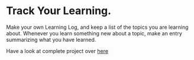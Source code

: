 # Track Your Learning.
Make your own Learning Log, and keep a list of the topics you are learning about. Whenever you learn something new about a topic, make an entry summarizing what you have learned.<br>


Have a look at complete project over [here](https://infinite-badlands-27213.herokuapp.com/)
